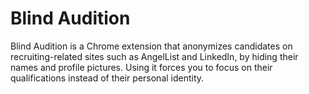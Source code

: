 Blind Audition
==============

Blind Audition is a Chrome extension that anonymizes candidates on recruiting-related sites such as
AngelList and LinkedIn, by hiding their names and profile pictures. Using it forces you to focus on
their qualifications instead of their personal identity.
